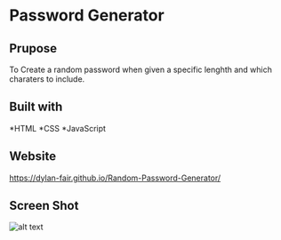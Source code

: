 # Password Generator

## Prupose
To Create a random password when given a 
specific lenghth and which charaters to include.

## Built with
*HTML
*CSS
*JavaScript

## Website
https://dylan-fair.github.io/Random-Password-Generator/

## Screen Shot
![alt text](./develop/screenshot)
